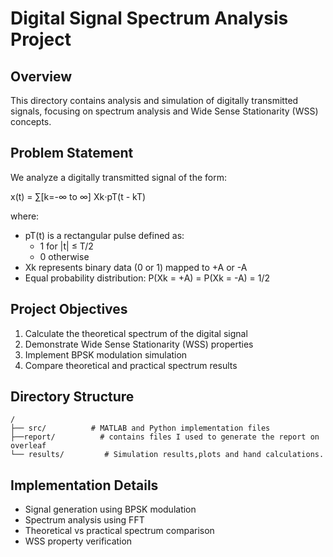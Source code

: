 # Digital Signal Spectrum Analysis Project

## Overview
This directory contains analysis and simulation of digitally transmitted signals, focusing on spectrum analysis and Wide Sense Stationarity (WSS) concepts.

## Problem Statement
We analyze a digitally transmitted signal of the form:

x(t) = ∑[k=-∞ to ∞] Xk⋅pT(t - kT)

where:
- pT(t) is a rectangular pulse defined as:
  - 1 for |t| ≤ T/2
  - 0 otherwise
- Xk represents binary data (0 or 1) mapped to +A or -A
- Equal probability distribution: P(Xk = +A) = P(Xk = -A) = 1/2

## Project Objectives
1. Calculate the theoretical spectrum of the digital signal
2. Demonstrate Wide Sense Stationarity (WSS) properties
3. Implement BPSK modulation simulation
4. Compare theoretical and practical spectrum results

## Directory Structure
```
/
├── src/          # MATLAB and Python implementation files
├──report/          # contains files I used to generate the report on overleaf
└── results/         # Simulation results,plots and hand calculations.
```

## Implementation Details
- Signal generation using BPSK modulation
- Spectrum analysis using FFT
- Theoretical vs practical spectrum comparison
- WSS property verification

